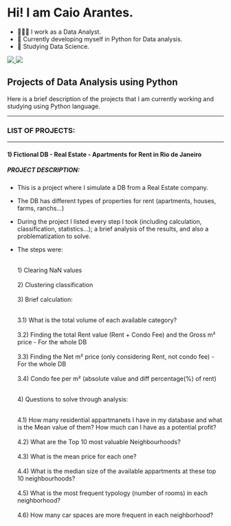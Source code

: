 # Hi! I am Caio Arantes.
  - 👨🏼‍💻 I work as a Data Analyst.
  - 🐍 Currently developing myself in Python for Data analysis.
  - 🔬 Studying Data Science.
    
<div> 
  <a href ="https://www.linkedin.com/in/caio-fonseca-arantes/?locale=en_US" target="_blank"><img src="https://img.shields.io/badge/LinkedIn-0077B5?style=for-the-badge&logo=linkedin&logoColor=white" target="_blank"> </a>
  <a href = "mailto:caiofonsecaarantes@gmail.com"><img src="https://img.shields.io/badge/Gmail-D14836?style=for-the-badge&logo=gmail&logoColor=white" target="_blank"> </a>
 </div>

 

## Projects of Data Analysis using Python
Here is a brief description of the projects that I am currently working and studying using Python language.

__________________________________________________________________________________________________
### LIST OF PROJECTS:
__________________________________________________________________________________________________
#### 1) Fictional DB - Real Estate - Apartments for Rent in Rio de Janeiro
##### PROJECT DESCRIPTION:

* This is a project where I simulate a DB from a Real Estate company. 
* The DB has different types of properties for rent (apartments, houses, farms, ranchs...)
* During the project I listed every step I took (including calculation, classification, statistics...); a brief analysis of the results, and also a problematization to solve.

* The steps were:
    
  <br>1) Clearing NaN values</br>
  <br>2) Clustering classification</br>
  <br>3) Brief calculation:</br>
  
    <br>3.1) What is the total volume of each available category?</br>
    <br>3.2) Finding the total Rent value (Rent + Condo Fee) and the Gross m² price - For the whole DB</br>
    <br>3.3) Finding the Net m² price (only considering Rent, not condo fee) - For the whole DB</br>
    <br>3.4) Condo fee per m² (absolute value and diff percentage(%) of rent) </br>
    

  <br>4) Questions to solve through analysis:</br>
  
   <br> 4.1) How many residential appartmanets I have in my database and what is the Mean value of them? How much can I have as a potential profit?</br>
   <br> 4.2) What are the Top 10 most valuable Neighbourhoods?</br>
   <br> 4.3) What is the mean price for each one?</br>
   <br> 4.4) What is the median size of the available appartments at these top 10 neighbourhoods?</br>
   <br> 4.5) What is the most frequent typology (number of rooms) in each neighborhood?</br>
   <br> 4.6) How many car spaces are more frequent in each neighborhood?</br>

  
